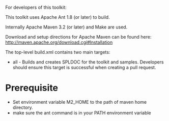 For developers of this toolkit:

This toolkit uses Apache Ant 1.8 (or later) to build.

Internally Apache Maven 3.2 (or later) and Make are used.

Download and setup directions for Apache Maven can be found here: http://maven.apache.org/download.cgi#Installation

The top-level build.xml contains two main targets:

* all - Builds and creates SPLDOC for the toolkit and samples. Developers should ensure this target is successful when creating a pull request.

# Prerequisite

* Set environment variable M2_HOME to the path of maven home directory.
* make sure the ant command is in your PATH environment variable

